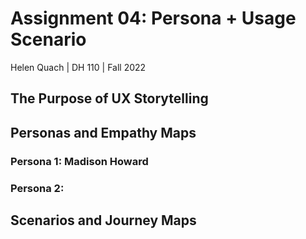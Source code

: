 # Assignment 04: Persona + Usage Scenario
Helen Quach | DH 110 | Fall 2022

## The Purpose of UX Storytelling

## Personas and Empathy Maps

### Persona 1: Madison Howard

### Persona 2: 

## Scenarios and Journey Maps
